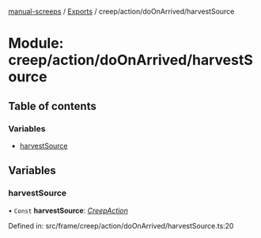 [manual-screeps](../README.md) / [Exports](../modules.md) / creep/action/doOnArrived/harvestSource

# Module: creep/action/doOnArrived/harvestSource

## Table of contents

### Variables

- [harvestSource](creep_action_doonarrived_harvestsource.md#harvestsource)

## Variables

### harvestSource

• `Const` **harvestSource**: [*CreepAction*](../interfaces/creep_action_doonarrived.creepaction.md)

Defined in: src/frame/creep/action/doOnArrived/harvestSource.ts:20
